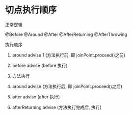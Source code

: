
# 切点执行顺序

正常逻辑

@Before
@Around
@After
@AfterReturning
@AfterThrowing


执行顺序
1. around advise 1 (方法执行前, 即 joinPoint.proceed()之前)
2. before advise  (before 执行)

3. 方法执行

4. around advise (方法执行后, 即 joinPoint.proceed()之后)
5. after advise  (after 执行)
6. afterReturning advise (方法执行完成后, 执行)